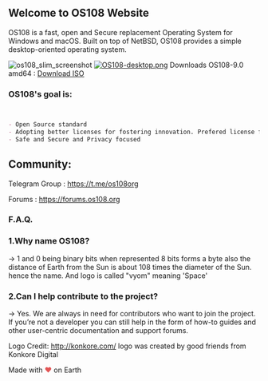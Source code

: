 ## Welcome to OS108 Website

OS108 is a fast, open and Secure replacement Operating System for Windows and macOS. Built on top of NetBSD, OS108 provides a simple desktop-oriented operating system.

![os108_slim_screenshot](https://user-images.githubusercontent.com/17174485/50375641-aea3b900-0626-11e9-8141-9bfc4fa91c8d.png)
[![OS108-desktop.png](https://i.postimg.cc/brZ2V9Hs/OS108-desktop.png)](https://postimg.cc/wRdv7Jrp)
Downloads OS108-9.0 amd64 : 
<a href="https://forums.os108.org/d/27-os108-9-0-amd64-mate-released">Download ISO</a>

### OS108's goal is:


```markdown


- Open Source standard
- Adopting better licenses for fostering innovation. Prefered license for new development is ISC
- Safe and Secure and Privacy focused

```
## Community:
Telegram Group : <a href="https://t.me/os108org">https://t.me/os108org</a>

Forums : <a href="https://forums.os108.org">https://forums.os108.org</a>


### F.A.Q.
### 1.Why name OS108?

-> 1 and 0 being binary bits when represented 8 bits forms a byte also the distance of Earth from the Sun is about 108 times the diameter of the Sun. hence the name. And logo is called "vyom" meaning 'Space'

### 2.Can I help contribute to the project? 

-> Yes. We are always in need for contributors who want to join the project. If you’re not a developer you can still help in the form of how-to guides and other user-centric documentation and support forums.

Logo Credit: <a href="http://konkore.com/">http://konkore.com/</a> logo was created by good friends from Konkore Digital

Made with <span style="color: #e25555;">&hearts;</span> on Earth
